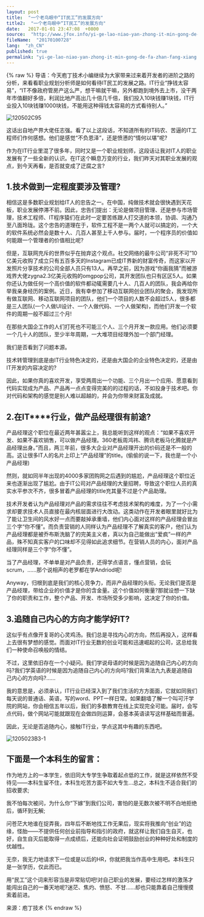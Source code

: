 ```yaml
---
layout: post
title:  "一个老鸟眼中“IT民工”的发展方向"
title2:  "一个老鸟眼中“IT民工”的发展方向"
date:   2017-01-01 23:47:08  +0800
source:  "http://www.jfox.info/yi-ge-lao-niao-yan-zhong-it-min-gong-de-fa-zhan-fang-xiang.html"
fileName:  "20170100728"
lang:  "zh_CN"
published: true
permalink: "yi-ge-lao-niao-yan-zhong-it-min-gong-de-fa-zhan-fang-xiang.html"
---
```

{% raw %}
导语：今天庖丁技术小编继续为大家带来过来着开发者的进阶之路的分析，来看看职业规划分析师是如何看待IT民工的发展之路。IT行业“挣钱太容易”，“IT不像政府管房产这么严，想干嘛就干嘛，另外都跑到境外去上市，没干两年市值翻好多倍，利润比地产高出几十倍几千倍，我们投入10块钱赚1块钱，IT行业投入10块钱赚1000块钱，不能用这种得钱太容易的方式看待别人。”

![120502C95](/wp-content/uploads/2015/03/120502C95.jpg)

这话出自地产界大佬任志强。看了以上这段话，不知道所有的IT码农、苦逼的IT工程师们作何感想。他们是感觉“不负恩泽”，还是愤懑的“情何以堪”呢?

作为在IT行业里混了很多年，同时又是一个职业规划师，这段话让我对IT人的职业发展有了一些全新的认识。在IT这个瞬息万变的行业，我们昨天对其职业发展的观点，到今天再看，是否就变成了迂腐之言?

## **1.技术做到一定程度要涉及管理?**

相信这是多数职业规划给IT人的忠告之一。在中国，纯做技术就会很快遇到天花板，职业发展停滞不前。因此，忠告们提出：无论是做项目管理、还是参与市场管理，技术工程师、IT程序猿们在此时一定要苦练跟人打交道的本领，协调、沟通乃至八面玲珑。这个忠告的道理在于，软件工程不是一两个人就可以搞定的，一个大的软件系统必然会是数十人、几百人甚至上千人参与。届时，一个程序员的价值如何能跟一个管理者的价值相比呢?

但是，互联网充斥的世界似乎在抛弃这个观点。社交网络的最牛公司“非死不可”10亿美元收购了成立只有五百多天的Instagram已成IT界新的财富传奇，而这家以开发照片分享技术的公司全部人员只有13人。再早之前，因为游戏“你画我猜”而被游戏界大佬zygna2.3亿美元收购的omgpop公司，其开发团队也只有区区5人。如果你还认为做任何一个高价值的软件都动辄需要几十人、几百人的团队，我会再给你举我亲身经历的案例。近日，我有幸参加了移动互联网创业团队的聚会，我发现所有做互联网、移动互联网项目的团队，他们一个项目的人数不会超过5人，很多都是三人团队(一个人做UI设计、一个人做代码、一个人做架构)，而他们开发一个软件的周期一般不超过三个月!

在那些大国企工作的人们打死也不可能三个人、三个月开发一款应用。他们必须要一个几十人的团队，至少半年周期，一大堆项目经理外加一个部门经理。

我们是否看到了问题本源。

技术转管理到底是由IT行业特色决定的，还是由大国企的企业特色决定的，还是由IT开发的内容决定的?

因此，如果你真的喜欢开发，享受两周出一个功能、三个月出一个应用、愿意看到代码实现成为产品、产品再一点点变得完美的的过程的话，不如投身于技术吧。你对代码和架构的感觉是别人难以超越的，并会为你带来财富及成就。

## **2.在IT****行业，做产品经理很有前途?**

产品经理这个职位在最近两年甚嚣尘上，我总能听到这样的观点：“如果不喜欢开发、如果不喜欢销售，可以做产品经理。360老板周鸿祎、腾讯老板马化腾就是产品经理出身。”而且，两三年前，很多大企业对产品经理开出的价码还是不一般的高。这让很多IT人的名片上印上“产品经理”的title。(偷偷的说一下，我也是一个小产品经理)

然则，就如同半年出现的4000多家团购网之后遇到的尴尬，产品经理这个职位近来也逐渐出现了尴尬。由于IT公司对产品经理的大量招聘，导致这个职位人员的真实水平参次不齐，很多冒着产品经理的title充其量不过是个产品助理。

技术开发者认为产品经理对产品的需求往往不考虑技术架构的难度，为了一个小需求却要求技术人员直接在最内核层面进行大改动。这类动作在开发者眼里就好比为了能让卫生间的风水好一点而要敲掉承重墙，他们内心面对这样的产品经理会冒出三个字“你不懂”。而负责营销的人同样认为产品经理不了解真实的客户，他们认为产品经理都是被乔布斯洗脑了的完美主义者，真以为自己能做出“爱疯”一样的产品，殊不知真实客户的口味却不见得如此追求细节。在营销人员的内心，面对产品经理同样是三个字“你不懂”。

当了产品经理，不单单是对产品负责，还得学点语言，懂点营销，会玩scrum，……那个说相声的老罗都在学Andriod呢!

Anyway，归根到底是我们的核心竞争力，而非产品经理的头衔。无论我们是否是产品经理，带给企业的价值才是你的含金量。这个价值如何衡量?那就设想一下缺了你的职责和工作，整个产品、开发、市场所受多少影响，这决定了你的价值。

## **3.追随自己内心的方向才能学好IT?**

这似乎有点像开复哥的心灵鸡汤。我们总是寻找内心的方向，然后再投入，这样看上去很有梦想的感觉。而面对IT行业无数的创业可能和迅速崛起的公司，这总给我们一种使命召唤般的情结。

不过，这里依旧存在一个小疑问。我们学说母语的时候是因为追随自己内心的方向吗?我们学英语的时候是因为追随自己内心的方向吗?我们背乘法九九表是追随自己内心的方向吗?……

我的意思是，必须承认，IT行业已经深入到了我们生活的方方面面，它就如同我们每天说的普通话、英语，写的word、PPT一样日常。如果翻墙了解一个叫可汗学院的网站，你会相信五年以后，我们的多数教育在线上实现完全可能。届时，会写点代码，做个网站可能就跟现在会做四则运算，会基本英语读写这样基础而普遍。

因此，无论是否追随内心，接触IT行业，学点这其中有趣的东西吧。

![1205023B3-1](/wp-content/uploads/2015/03/1205023B3-11.jpg)

## **下面是一个本科生的留言：**

作为地方上的一本学生，依旧同大专学生争取着起点低的工作，就是这样依然不受待见——本科生留不住，本科生吃苦方面不如大专生…总之，本科生不适合我们的招收要求;

我不怕每次被问，为什么你“下嫁”到我们公司，害怕的是无数次被不明不白地拒绝后，循环到无解;

问苍茫大地谁在捉弄我，四年后不断地找工作无果后，现实将我推向“创业”的边缘，怪胎——不提供任何创业前指导和指引的政府，就这样让我们自生自灭，也好，自生自灭后能取得一点成绩后，还能向社会证明鼓励创业的种种好处和制度的优越性。

无奈，我无力地请求下一位或是以后的HR，你就把我当作高中生用吧。本科生只是一张学历，仅此而已。

用“民工”这个词来形容当是非常贴切吧!对自己职业的发展，要经过怎样的激荡才能闯出自己的一番天地呢?迷茫、焦灼、愤怒、不甘……却也只能靠着自己慢慢摸索着前进。

来源：庖丁技术
{% endraw %}
